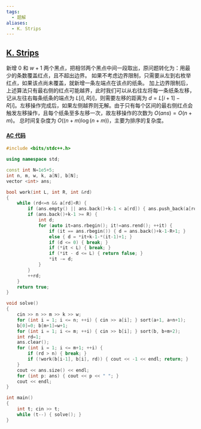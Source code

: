 ```yaml
---
tags:
  - 题解
aliases:
  - K. Strips
---
```

## [K. Strips](https://codeforces.com/gym/105484/problem/K)

新增 $0$ 和 $w+1$ 两个黑点，把相邻两个黑点中间一段取出，原问题转化为：用最少的条数覆盖红点，且不超出边界。
如果不考虑边界限制，只需要从左到右枚举红点，如果该点尚未覆盖，就新增一条左端点在该点的纸条。
加上边界限制后，上述算法只有最右侧的红点可能越界，此时我们可以从右往左将每一条纸条左移，记从左往右每条纸条的端点为 $L[i],R[i]$，则需要左移的距离为 $d=L[i+1]-R[i]$。左移操作完成后，如果左侧越界则无解。由于只有每个区间的最右侧红点会触发左移操作，且每个纸条至多左移一次，故左移操作的次数为 $O(ans)=O(n+m)$。
总时间复杂度为 $O((n+m)\log(n+m))$，主要为排序的复杂度。

#### [AC 代码](https://codeforces.com/gym/105484/submission/291203753)

```cpp
#include <bits/stdc++.h>

using namespace std;

const int N=1e5+5;
int n, m, w, k, a[N], b[N];
vector <int> ans;

bool work(int L, int R, int &rd)
{
    while (rd<=n && a[rd]<R) {
        if (ans.empty() || ans.back()+k-1 < a[rd]) { ans.push_back(a[rd]);}
        if (ans.back()+k-1 >= R) {
            int d;
            for (auto it=ans.rbegin(); it!=ans.rend(); ++it) {
                if (it == ans.rbegin()) { d = ans.back()+k-1-R+1; }
                else { d = *it+k-1-*(it-1)+1; }
                if (d <= 0) { break; }
                if (*it < L) { break; }
                if (*it - d <= L) { return false; }
                *it -= d;
            }
        }
        ++rd;
    }
    return true;
}

void solve()
{
    cin >> n >> m >> k >> w;
    for (int i = 1; i <= n; ++i) { cin >> a[i]; } sort(a+1, a+n+1);
    b[0]=0; b[m+1]=w+1;
    for (int i = 1; i <= m; ++i) { cin >> b[i]; } sort(b, b+m+2);
    int rd=1;
    ans.clear();
    for (int i = 1; i <= m+1; ++i) {
        if (rd > n) { break; }
        if (!work(b[i-1], b[i], rd)) { cout << -1 << endl; return; }
    }
    cout << ans.size() << endl;
    for (int p: ans) { cout << p << " "; }
    cout << endl;
}

int main()
{
    int t; cin >> t;
    while (t--) { solve(); }
}
```

